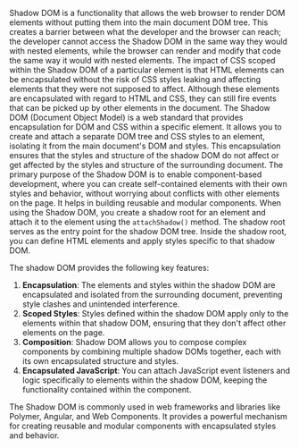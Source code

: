 Shadow DOM is a functionality that allows the web browser to render DOM elements without putting them into the main document DOM tree. 
This creates a barrier between what the developer and the browser can reach; the developer cannot access the Shadow DOM in the same way they would with nested elements, while the browser can render and modify that code the same way it would with nested elements. 
The impact of CSS scoped within the Shadow DOM of a particular element is that HTML elements can be encapsulated without the risk of CSS styles leaking and affecting elements that they were not supposed to affect. 
Although these elements are encapsulated with regard to HTML and CSS, they can still fire events that can be picked up by other elements in the document.
The Shadow DOM (Document Object Model) is a web standard that provides encapsulation for DOM and CSS within a specific element. 
It allows you to create and attach a separate DOM tree and CSS styles to an element, isolating it from the main document's DOM and styles.
This encapsulation ensures that the styles and structure of the shadow DOM do not affect or get affected by the styles and structure of the surrounding document.
The primary purpose of the Shadow DOM is to enable component-based development, where you can create self-contained elements with their own styles and behavior, without worrying about conflicts with other elements on the page. It helps in building reusable and modular components.
When using the Shadow DOM, you create a shadow root for an element and attach it to the element using the `attachShadow()` method. The shadow root serves as the entry point for the shadow DOM tree. Inside the shadow root, you can define HTML elements and apply styles specific to that shadow DOM.

The shadow DOM provides the following key features:

1. **Encapsulation**: The elements and styles within the shadow DOM are encapsulated and isolated from the surrounding document, preventing style clashes and unintended interference.
2. **Scoped Styles**: Styles defined within the shadow DOM apply only to the elements within that shadow DOM, ensuring that they don't affect other elements on the page.
3. **Composition**: Shadow DOM allows you to compose complex components by combining multiple shadow DOMs together, each with its own encapsulated structure and styles.
4. **Encapsulated JavaScript**: You can attach JavaScript event listeners and logic specifically to elements within the shadow DOM, keeping the functionality contained within the component.

The Shadow DOM is commonly used in web frameworks and libraries like Polymer, Angular, and Web Components. It provides a powerful mechanism for creating reusable and modular components with encapsulated styles and behavior.
